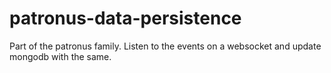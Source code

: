 # patronus-data-persistence

Part of the patronus family. Listen to the events on a websocket and update mongodb with the same.


